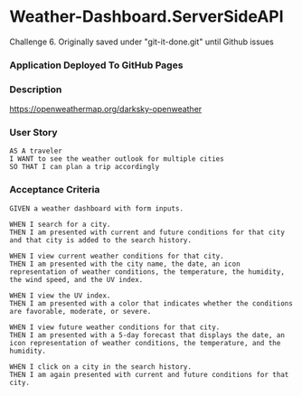 # Weather-Dashboard.ServerSideAPI
Challenge 6. Originally saved under "git-it-done.git" until Github issues

### Application Deployed To GitHub Pages 


### Description 
https://openweathermap.org/darksky-openweather


### User Story 

```text
AS A traveler
I WANT to see the weather outlook for multiple cities
SO THAT I can plan a trip accordingly
```

### Acceptance Criteria

```text
GIVEN a weather dashboard with form inputs.

WHEN I search for a city.
THEN I am presented with current and future conditions for that city and that city is added to the search history.

WHEN I view current weather conditions for that city.
THEN I am presented with the city name, the date, an icon representation of weather conditions, the temperature, the humidity, the wind speed, and the UV index.

WHEN I view the UV index.
THEN I am presented with a color that indicates whether the conditions are favorable, moderate, or severe.

WHEN I view future weather conditions for that city.
THEN I am presented with a 5-day forecast that displays the date, an icon representation of weather conditions, the temperature, and the humidity.

WHEN I click on a city in the search history.
THEN I am again presented with current and future conditions for that city.
```
